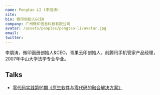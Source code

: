 ```yaml
---
name: Pengtao LI (李朋涛)
site: 
bio: 微印创始人&CEO
company: 广州微印信息科技有限公司
avatar: /assets/peoples/pengtao-li/avatar.jpg
email: 
twitter: 
---
```


李朋涛，微印画册创始人&CEO，青果云印创始人。前腾讯手机管家产品经理，2007年中山大学法学专业毕业。

## Talks

- [零代码实践第91期《原生软件与零代码的融合解决方案》](https://blog.mingdao.com/19208.html)
